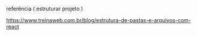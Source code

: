 
referência ( estruturar projeto )

https://www.treinaweb.com.br/blog/estrutura-de-pastas-e-arquivos-com-react